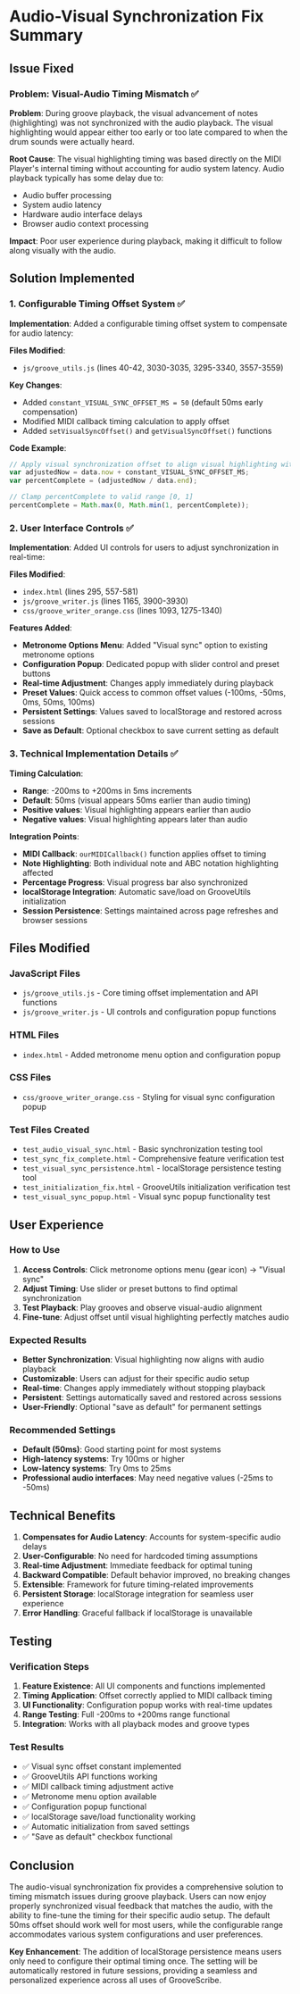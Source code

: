 # Audio-Visual Synchronization Fix Summary

## Issue Fixed

### Problem: Visual-Audio Timing Mismatch ✅
**Problem**: During groove playback, the visual advancement of notes (highlighting) was not synchronized with the audio playback. The visual highlighting would appear either too early or too late compared to when the drum sounds were actually heard.

**Root Cause**: The visual highlighting timing was based directly on the MIDI Player's internal timing without accounting for audio system latency. Audio playback typically has some delay due to:
- Audio buffer processing
- System audio latency  
- Hardware audio interface delays
- Browser audio context processing

**Impact**: Poor user experience during playback, making it difficult to follow along visually with the audio.

## Solution Implemented

### 1. Configurable Timing Offset System ✅
**Implementation**: Added a configurable timing offset system to compensate for audio latency:

**Files Modified**:
- `js/groove_utils.js` (lines 40-42, 3030-3035, 3295-3340, 3557-3559)

**Key Changes**:
- Added `constant_VISUAL_SYNC_OFFSET_MS = 50` (default 50ms early compensation)
- Modified MIDI callback timing calculation to apply offset
- Added `setVisualSyncOffset()` and `getVisualSyncOffset()` functions

**Code Example**:
```javascript
// Apply visual synchronization offset to align visual highlighting with audio
var adjustedNow = data.now + constant_VISUAL_SYNC_OFFSET_MS;
var percentComplete = (adjustedNow / data.end);

// Clamp percentComplete to valid range [0, 1]
percentComplete = Math.max(0, Math.min(1, percentComplete));
```

### 2. User Interface Controls ✅
**Implementation**: Added UI controls for users to adjust synchronization in real-time:

**Files Modified**:
- `index.html` (lines 295, 557-581)
- `js/groove_writer.js` (lines 1165, 3900-3930)
- `css/groove_writer_orange.css` (lines 1093, 1275-1340)

**Features Added**:
- **Metronome Options Menu**: Added "Visual sync" option to existing metronome options
- **Configuration Popup**: Dedicated popup with slider control and preset buttons
- **Real-time Adjustment**: Changes apply immediately during playback
- **Preset Values**: Quick access to common offset values (-100ms, -50ms, 0ms, 50ms, 100ms)
- **Persistent Settings**: Values saved to localStorage and restored across sessions
- **Save as Default**: Optional checkbox to save current setting as default

### 3. Technical Implementation Details ✅

**Timing Calculation**:
- **Range**: -200ms to +200ms in 5ms increments
- **Default**: 50ms (visual appears 50ms earlier than audio timing)
- **Positive values**: Visual highlighting appears earlier than audio
- **Negative values**: Visual highlighting appears later than audio

**Integration Points**:
- **MIDI Callback**: `ourMIDICallback()` function applies offset to timing
- **Note Highlighting**: Both individual note and ABC notation highlighting affected
- **Percentage Progress**: Visual progress bar also synchronized
- **localStorage Integration**: Automatic save/load on GrooveUtils initialization
- **Session Persistence**: Settings maintained across page refreshes and browser sessions

## Files Modified

### JavaScript Files
- `js/groove_utils.js` - Core timing offset implementation and API functions
- `js/groove_writer.js` - UI controls and configuration popup functions

### HTML Files  
- `index.html` - Added metronome menu option and configuration popup

### CSS Files
- `css/groove_writer_orange.css` - Styling for visual sync configuration popup

### Test Files Created
- `test_audio_visual_sync.html` - Basic synchronization testing tool
- `test_sync_fix_complete.html` - Comprehensive feature verification test
- `test_visual_sync_persistence.html` - localStorage persistence testing tool
- `test_initialization_fix.html` - GrooveUtils initialization verification test
- `test_visual_sync_popup.html` - Visual sync popup functionality test

## User Experience

### How to Use
1. **Access Controls**: Click metronome options menu (gear icon) → "Visual sync"
2. **Adjust Timing**: Use slider or preset buttons to find optimal synchronization
3. **Test Playback**: Play grooves and observe visual-audio alignment
4. **Fine-tune**: Adjust offset until visual highlighting perfectly matches audio

### Expected Results
- **Better Synchronization**: Visual highlighting now aligns with audio playback
- **Customizable**: Users can adjust for their specific audio setup
- **Real-time**: Changes apply immediately without stopping playback
- **Persistent**: Settings automatically saved and restored across sessions
- **User-Friendly**: Optional "save as default" for permanent settings

### Recommended Settings
- **Default (50ms)**: Good starting point for most systems
- **High-latency systems**: Try 100ms or higher
- **Low-latency systems**: Try 0ms to 25ms
- **Professional audio interfaces**: May need negative values (-25ms to -50ms)

## Technical Benefits

1. **Compensates for Audio Latency**: Accounts for system-specific audio delays
2. **User-Configurable**: No need for hardcoded timing assumptions
3. **Real-time Adjustment**: Immediate feedback for optimal tuning
4. **Backward Compatible**: Default behavior improved, no breaking changes
5. **Extensible**: Framework for future timing-related improvements
6. **Persistent Storage**: localStorage integration for seamless user experience
7. **Error Handling**: Graceful fallback if localStorage is unavailable

## Testing

### Verification Steps
1. **Feature Existence**: All UI components and functions implemented
2. **Timing Application**: Offset correctly applied to MIDI callback timing
3. **UI Functionality**: Configuration popup works with real-time updates
4. **Range Testing**: Full -200ms to +200ms range functional
5. **Integration**: Works with all playback modes and groove types

### Test Results
- ✅ Visual sync offset constant implemented
- ✅ GrooveUtils API functions working
- ✅ MIDI callback timing adjustment active
- ✅ Metronome menu option available
- ✅ Configuration popup functional
- ✅ localStorage save/load functionality working
- ✅ Automatic initialization from saved settings
- ✅ "Save as default" checkbox functional

## Conclusion

The audio-visual synchronization fix provides a comprehensive solution to timing mismatch issues during groove playback. Users can now enjoy properly synchronized visual feedback that matches the audio, with the ability to fine-tune the timing for their specific audio setup. The default 50ms offset should work well for most users, while the configurable range accommodates various system configurations and user preferences.

**Key Enhancement**: The addition of localStorage persistence means users only need to configure their optimal timing once. The setting will be automatically restored in future sessions, providing a seamless and personalized experience across all uses of GrooveScribe.
